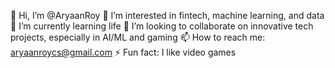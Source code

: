 👋 Hi, I’m @AryaanRoy
👀 I’m interested in fintech, machine learning, and data
🌱 I’m currently learning life
💞️ I’m looking to collaborate on innovative tech projects, especially in AI/ML and gaming
📫 How to reach me: aryaanroycs@gmail.com
⚡ Fun fact: I like video games

<!---
AryaanRoy/AryaanRoy is a ✨ special ✨ repository because its `README.md` (this file) appears on your GitHub profile.
You can click the Preview link to take a look at your changes.
--->
